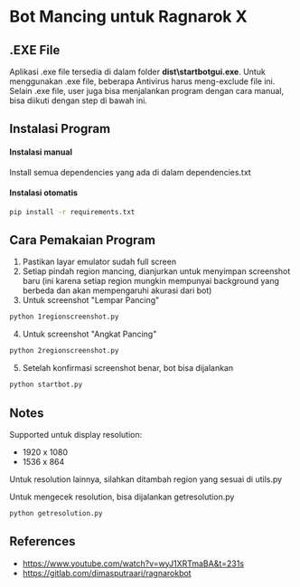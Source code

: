 # Bot Mancing untuk Ragnarok X

## .EXE File
Aplikasi .exe file tersedia di dalam folder **dist\startbotgui.exe**.
Untuk menggunakan .exe file, beberapa Antivirus harus meng-exclude file ini.
Selain .exe file, user juga bisa menjalankan program dengan cara manual, bisa diikuti dengan step di bawah ini.

## Instalasi Program
#### Instalasi manual
Install semua dependencies yang ada di dalam dependencies.txt

#### Instalasi otomatis
```bash
pip install -r requirements.txt
```

## Cara Pemakaian Program
1. Pastikan layar emulator sudah full screen
2. Setiap pindah region mancing, dianjurkan untuk menyimpan screenshot baru (ini karena setiap region mungkin mempunyai background yang berbeda dan akan mempengaruhi akurasi dari bot)
3. Untuk screenshot "Lempar Pancing"
```bash
python 1regionscreenshot.py
```
4. Untuk screenshot "Angkat Pancing"
```bash
python 2regionscreenshot.py
```
5. Setelah konfirmasi screenshot benar, bot bisa dijalankan
```bash
python startbot.py
```

## Notes
Supported untuk display resolution:
- 1920 x 1080
- 1536 x 864

Untuk resolution lainnya, silahkan ditambah region yang sesuai di utils.py

Untuk mengecek resolution, bisa dijalankan getresolution.py
```bash
python getresolution.py
```

## References
* https://www.youtube.com/watch?v=wyJ1XRTmaBA&t=231s
* https://gitlab.com/dimasputraari/ragnarokbot
